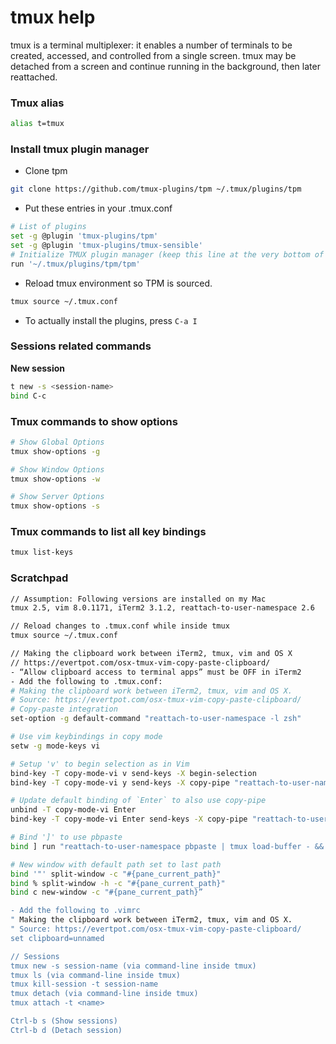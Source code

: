 # tmux help
tmux is a terminal multiplexer: it enables a number of terminals to be created, accessed, and controlled from a single screen.  tmux may be detached from a screen and continue running in the background, then later reattached.

### Tmux alias
```bash
alias t=tmux
```

### Install tmux plugin manager
- Clone tpm

```bash
git clone https://github.com/tmux-plugins/tpm ~/.tmux/plugins/tpm
```
- Put these entries in your .tmux.conf

```bash
# List of plugins
set -g @plugin 'tmux-plugins/tpm'
set -g @plugin 'tmux-plugins/tmux-sensible'
# Initialize TMUX plugin manager (keep this line at the very bottom of tmux.conf)
run '~/.tmux/plugins/tpm/tpm'
```

- Reload tmux environment so TPM is sourced. 

```bash
tmux source ~/.tmux.conf
```
- To actually install the plugins, press `C-a I`

### Sessions related commands

__New session__

```bash
t new -s <session-name>
bind C-c
```

### Tmux commands to show options

```bash
# Show Global Options
tmux show-options -g

# Show Window Options
tmux show-options -w

# Show Server Options
tmux show-options -s
```

### Tmux commands to list all key bindings

```bash
tmux list-keys
```

### Scratchpad

```bash
// Assumption: Following versions are installed on my Mac
tmux 2.5, vim 8.0.1171, iTerm2 3.1.2, reattach-to-user-namespace 2.6

// Reload changes to .tmux.conf while inside tmux
tmux source ~/.tmux.conf

// Making the clipboard work between iTerm2, tmux, vim and OS X
// https://evertpot.com/osx-tmux-vim-copy-paste-clipboard/
- “Allow clipboard access to terminal apps” must be OFF in iTerm2
- Add the following to .tmux.conf:
# Making the clipboard work between iTerm2, tmux, vim and OS X.
# Source: https://evertpot.com/osx-tmux-vim-copy-paste-clipboard/
# Copy-paste integration
set-option -g default-command "reattach-to-user-namespace -l zsh"

# Use vim keybindings in copy mode
setw -g mode-keys vi

# Setup 'v' to begin selection as in Vim
bind-key -T copy-mode-vi v send-keys -X begin-selection
bind-key -T copy-mode-vi y send-keys -X copy-pipe "reattach-to-user-namespace pbcopy"

# Update default binding of `Enter` to also use copy-pipe
unbind -T copy-mode-vi Enter
bind-key -T copy-mode-vi Enter send-keys -X copy-pipe "reattach-to-user-namespace pbcopy"

# Bind ']' to use pbpaste
bind ] run "reattach-to-user-namespace pbpaste | tmux load-buffer - && tmux paste-buffer"

# New window with default path set to last path
bind '"' split-window -c "#{pane_current_path}"
bind % split-window -h -c "#{pane_current_path}"
bind c new-window -c "#{pane_current_path}”

- Add the following to .vimrc
" Making the clipboard work between iTerm2, tmux, vim and OS X.
" Source: https://evertpot.com/osx-tmux-vim-copy-paste-clipboard/
set clipboard=unnamed

// Sessions
tmux new -s session-name (via command-line inside tmux)
tmux ls (via command-line inside tmux)
tmux kill-session -t session-name
tmux detach (via command-line inside tmux)
tmux attach -t <name>

Ctrl-b s (Show sessions)
Ctrl-b d (Detach session)
```

